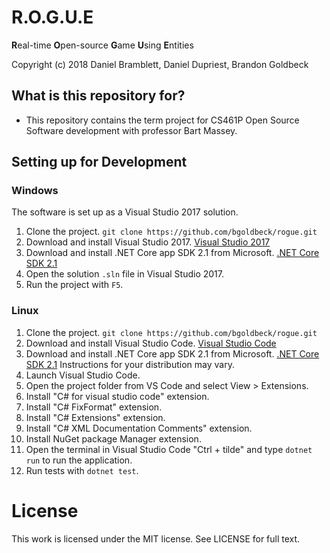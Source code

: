 # R.O.G.U.E
**R**eal-time **O**pen-source **G**ame **U**sing **E**ntities

Copyright (c) 2018 Daniel Bramblett, Daniel Dupriest, Brandon Goldbeck

## What is this repository for? ##

* This repository contains the term project for CS461P Open Source Software development with professor Bart Massey.

## Setting up for Development ##

### Windows ###

The software is set up as a Visual Studio 2017 solution.

1. Clone the project. `git clone https://github.com/bgoldbeck/rogue.git`
2. Download and install Visual Studio 2017. [Visual Studio 2017](https://visualstudio.microsoft.com/downloads/)
3. Download and install .NET Core app SDK 2.1 from Microsoft. [.NET Core SDK 2.1](https://www.microsoft.com/net/download/dotnet-core/sdk-2.1.300)
4. Open the solution `.sln` file in Visual Studio 2017.
5. Run the project with `F5`.

### Linux ###

1. Clone the project. `git clone https://github.com/bgoldbeck/rogue.git`
2. Download and install Visual Studio Code. [Visual Studio Code](https://code.visualstudio.com/)
3. Download and install .NET Core app SDK 2.1 from Microsoft. [.NET Core SDK 2.1](https://www.microsoft.com/net/download/dotnet-core/sdk-2.1.300) Instructions for your distribution may vary.
4. Launch Visual Studio Code.
5. Open the project folder from VS Code and select View > Extensions.
  1. Install "C# for visual studio code" extension.
  2. Install "C# FixFormat" extension.
  3. Install "C# Extensions" extension.
  4. Install "C# XML Documentation Comments" extension.
  5. Install NuGet package Manager extension.
6. Open the terminal in Visual Studio Code "Ctrl + tilde" and type `dotnet run` to run the application.
7. Run tests with `dotnet test`.

# License

This work is licensed under the MIT license. See LICENSE for full text.
